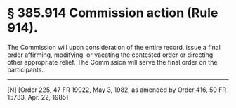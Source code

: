 # § 385.914   Commission action (Rule 914).

The Commission will upon consideration of the entire record, issue a final order affirming, modifying, or vacating the contested order or directing other appropriate relief. The Commission will serve the final order on the participants.



---

[N] [Order 225, 47 FR 19022, May 3, 1982, as amended by Order 416, 50 FR 15733, Apr. 22, 1985]




